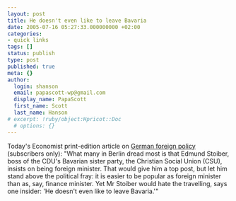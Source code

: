 ```yaml
---
layout: post
title: He doesn't even like to leave Bavaria
date: 2005-07-16 05:27:33.000000000 +02:00
categories:
- quick links
tags: []
status: publish
type: post
published: true
meta: {}
author:
  login: shanson
  email: papascott-wp@gmail.com
  display_name: PapaScott
  first_name: Scott
  last_name: Hanson
# excerpt: !ruby/object:Hpricot::Doc
  # options: {}
---
```

<p>Today's Economist print-edition article on <a href="http://www.economist.com/World/europe/displayStory.cfm?story_id=4174513" title="German foreign policy | Rebalancing, not realigning | Economist.com">German foreign policy</a> (subscribers only): "What many in Berlin dread most is that Edmund Stoiber, boss of the CDU's Bavarian sister party, the Christian Social Union (CSU), insists on being foreign minister. That would give him a top post, but let him stand above the political fray: it is easier to be popular as foreign minister than as, say, finance minister. Yet Mr Stoiber would hate the travelling, says one insider: 'He doesn't even like to leave Bavaria.'"</p>

